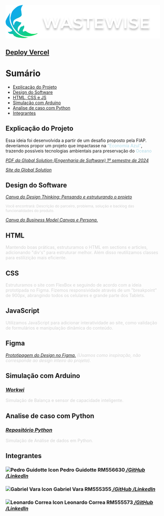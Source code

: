 ![WasteWise Logo](./assets/LogoWASTEWISE.svg)

## [Deploy Vercel](https://waste-wise-ibmn.vercel.app/)

<h1>Sumário</h1>
<ul>
<li class="nav_list_item"><a href="#explicacao_projeto">Explicação do Projeto</a></li>
<li class="nav_list_item"><a href="#design_software">Design do Software</a></li>
<li class="nav_list_item"><a href="#html_css_js">HTML, CSS e JS</a></li>
<li class="nav_list_item"><a href="#simulacao_arduino">Simulação com Arduino</a></li>
<li class="nav_list_item"><a href="#integracao_python">Analise de caso com Python</a></li>
<li class="nav_list_item"><a href="integrantes">Integrantes</a></li>
</ul>


<section id="explicacao_projeto">
    <article>
        <h2>Explicação do Projeto</h2>
        <p>Essa ideia foi desenvolvida a partir de um desafio proposto pela FIAP. deveríamos propor um projeto que impactasse na <span style="color: lightblue;">"Economia Azul"</span>, trazendo possíveis tecnologias ambientais para preservação do <span style="color: lightblue;">Oceano</span></p>
        <p><a href="./assets/GlobalSolution.pdf" style="font-style: italic;">PDF da Global Solution (Engenharia de Software) 1º semestre de 2024</a></p>
        <p style="font-style: italic;"><a href="https://www.fiap.com.br/graduacao/global-solution">Site da Global Solution</a></p>
    </article>
</section>

<section id="design_software">
    <article>
        <h2>Design do Software</h2>
        <p><a href="https://www.canva.com/design/DAGGi25fhZI/9Kf6AW6fKVvCW5Gfqh-0WQ/edit?utm_content=DAGGi25fhZI&utm_campaign=designshare&utm_medium=link2&utm_source=sharebutton" target="_blank" style="font-style: italic;">Canva do Design Thinking: Pensando e estruturando o projeto</a></p>
        <p style="font-size: 12px; color: lightgrey;">Você encontrará: Descrição do <i class="fas fa-users"></i>parceiro, <i class="fas fa-exclamation-triangle"></i> problema, <i class="fas fa-lightbulb"></i> solução e backlog das <i class="fas fa-cogs"></i>funcionalidades do produto.</p>
        <p><a href="https://www.canva.com/design/DAGGqL7yX_0/x6OzoOTHhAMoBxRh3UZ1vA/edit?utm_content=DAGGqL7yX_0&utm_campaign=designshare&utm_medium=link2&utm_source=sharebutton" target="_blank" style="font-style: italic;">Canva do Business Model Canvas e Persona.</a></p>
    </article>
</section>

<section id="html_css_js">
    <article>
        <h2>HTML <i class="fab fa-html5"></i></h2>
        <p style="color: lightgray;">Mantendo boas práticas, estruturamos o HTML em sections e articles, adicionando "div's" para estruturar melhor. Além disso reutilizamos classes para estilizição mais eficiente.</p>
        <h2>CSS <i class="fab fa-css3"></i></h2>
        <p style="color: lightgray;">Estruturamos o site com FlexBox e seguindo de acordo com a ideia prototipada no Figma. Fizemos responsividade através de um "breakpoint" de 900px, abrangindo todos os celulares e grande parte dos Tablets.</p>
        <h2>JavaScript <i class="fab fa-js"></i></h2>
        <p style="color: lightgray;">Utilizamos JavaScript para adicionar interatividade ao site, como validação de formulários e manipulação dinâmica do conteúdo.</p>
        <h2>Figma</h2>
        <a href="https://www.figma.com/design/YmQFY7CxyoDzbxsjOHhV1e/Front-End-GS?node-id=0-1&t=8Neam0E6htJpEc1N-0"
                aria-label="Design do Figma" target="_blank"><p style="font-style: italic;">Prototipagem do Design no Figma<i class="fa-brands fa-figma"></i>.</a><span style="color: lightgray"> (Usamos como inspiração, não corresponde ao design inteiro do projeto).</p>
    </article>
</section>

<section id="simulacao_arduino">
    <article>
        <h2>Simulação com Arduino</h2>
        <h3><a href="https://wokwi.com/projects/399705116640261121" target="_blank" style="font-style: italic">Workwi <i class="fab fa-workwi"></i></a></h3>
        <p style="color: lightgray">Simulação de Balança e sensor de capacidade inteligente.</p>
    </article>
</section>

<section id="integracao_python">
    <article>
        <h2>Analise de caso com Python</h2>
        <h3><a href="https://github.com/peguidotte/Analise-WasteWise" target="_blank" style="font-style: italic">Repositório Python <i class="fab fa-python"></i></a></h3>
        <p style="color: lightgray">Simulação de Análise de dados em Python.</p>
    </article>
</section>

<section id="integrantes">
    <article>
        <h2>Integrantes</h2>
                <h3><img src="https://avatars.githubusercontent.com/u/129889380?v=4" width="50px" alt="Pedro Guidotte Icon">  Pedro Guidotte RM556630<a href="https://github.com/peguidotte" target="_blank" style="font-style: italic">  /GitHub <i class="fab fa-github"></i></a>
                <a href="https://www.linkedin.com/in/pedro-guidotte/" target="_blank" style="font-style: italic">  /LinkedIn<i class="fab fa-linkedin"></i></a></h3>
                <h3><img src="https://avatars.githubusercontent.com/u/158540749?v=4)" width="50px" alt="Gabriel Vara Icon">  Gabriel Vara RM555355<a href="https://github.com/gabrielvara" target="_blank" style="font-style: italic"> 
 /GitHub <i class="fab fa-github"></i></a>
                <a href="https://www.linkedin.com/in/gabriel-vara" target="_blank" style="font-style: italic">  /LinkedIn <i class="fab fa-linkedin"></i></a></h3>
                <h3><img src="https://avatars.githubusercontent.com/u/158527393?v=4" width="50px" alt="Leonardo Correa Icon">  Leonardo Correa RM555573<a href="https://github.com/leocorreamello" target="_blank" style="font-style: italic">  /GitHub <i class="fab fa-github"></i></a>
                <a href="https://www.linkedin.com/in/leocorreamello/" target="_blank" style="font-style: italic">  /LinkedIn <i class="fab fa-linkedin"></i></a></h3>
    </article>
</section>
